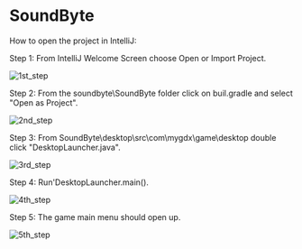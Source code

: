 # SoundByte

How to open the project in IntelliJ:

Step 1: From IntelliJ Welcome Screen choose Open or Import Project.

![1st_step](https://user-images.githubusercontent.com/93693545/140796610-50250444-9902-486f-94d7-7bc91a704ff8.JPG)

Step 2: From the soundbyte\SoundByte folder click on buil.gradle and select "Open as Project".

![2nd_step](https://user-images.githubusercontent.com/93693545/140797125-b16ef16d-9966-4fc0-aa36-cc41d1b116d3.JPG)

Step 3: From SoundByte\desktop\src\com\mygdx\game\desktop double click "DesktopLauncher.java".

![3rd_step](https://user-images.githubusercontent.com/93693545/140797896-55c00a76-f63c-4847-8bcf-e68163a8323e.JPG)

Step 4: Run'DesktopLauncher.main().

![4th_step](https://user-images.githubusercontent.com/93693545/140798201-88f58ccd-e7c3-4ea7-a84d-d00073a9ed26.png)

Step 5: The game main menu should open up.

![5th_step](https://user-images.githubusercontent.com/93693545/140798629-e61710bb-4a25-453a-a83c-bb7c6b806167.png)



